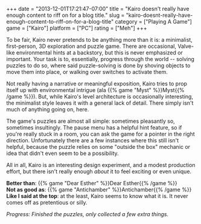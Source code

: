 +++
date = "2013-12-01T17:21:47-07:00"
title = "Kairo doesn't really have enough content to riff on for a blog title."
slug = "kairo-doesnt-really-have-enough-content-to-riff-on-for-a-blog-title"
category = ["Playing A Game"]
game = ["Kairo"]
platform = ["PC"]
rating = ["Meh"]
+++

To be fair, Kairo never pretends to be anything more than it is: a minimalist, first-person, 3D exploration and puzzle game.  There are occasional, Valve-like environmental hints at a backstory, but this is never emphasized or important.  Your task is to, essentially, progress through the world -- solving puzzles to do so, where said puzzle-solving is done by shoving objects to move them into place, or walking over switches to activate them.

Not really having a narrative or meaningful exposition, Kairo tries to prop itself up with environmental intrigue (ala {{% game "Myst" %}}Myst{{% /game %}}).  But, while Kairo's level architecture is occasionally interesting, the minimalist style leaves it with a general lack of detail.  There simply isn't much of anything going on, here.

The game's puzzles are almost all simple: sometimes pleasantly so, sometimes insultingly.  The pause menu has a helpful hint feature, so if you're really stuck in a room, you can ask the game for a pointer in the right direction.  Unfortunately there are a few instances where this still isn't helpful, because the puzzle relies on some "outside the box" mechanic or idea that didn't even seem to be a possibility.

All in all, Kairo is an interesting design experiment, and a modest production effort, but there isn't really enough <i>about</i> it to feel exciting or even unique.

<b>Better than</b>: {{% game "Dear Esther" %}}Dear Esther{{% /game %}}  
<b>Not as good as</b>: {{% game "Antichamber" %}}Antichamber{{% /game %}}  
<b>Like I said at the top</b>: at the least, Kairo seems to know what it is.  It never comes off as pretentious or silly.

<i>Progress: Finished the puzzles, only collected a few extra things.</i>
